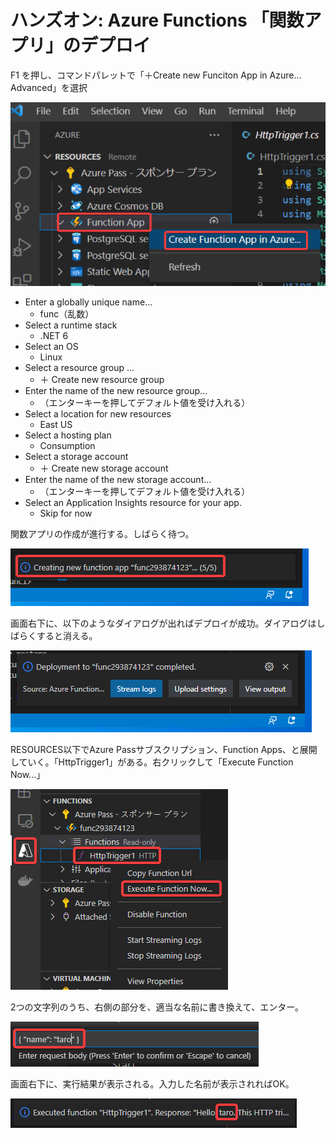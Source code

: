 # ハンズオン: Azure Functions 「関数アプリ」のデプロイ

F1 を押し、コマンドパレットで「＋Create new Funciton App in Azure... Advanced」を選択

![](images/ss-2022-06-20-16-53-20.png)

- Enter a globally unique name...
  - func（乱数）
- Select a runtime stack
  - .NET 6
- Select an OS
  - Linux
- Select a resource group ...
  - ＋ Create new resource group
- Enter the name of the new resource group...
  - （エンターキーを押してデフォルト値を受け入れる）
- Select a location for new resources
  - East US
- Select a hosting plan
  - Consumption
- Select a storage account
  - ＋ Create new storage account
- Enter the name of the new storage account...
  - （エンターキーを押してデフォルト値を受け入れる）
- Select an Application Insights resource for your app.
  - Skip for now

関数アプリの作成が進行する。しばらく待つ。

![](images/ss-2022-04-04-02-07-43.png)

画面右下に、以下のようなダイアログが出ればデプロイが成功。ダイアログはしばらくすると消える。

![](images/ss-2022-04-04-02-08-49.png)

RESOURCES以下でAzure Passサブスクリプション、Function Apps、と展開していく。「HttpTrigger1」がある。右クリックして「Execute Function Now...」

![](images/ss-2022-04-04-02-10-14.png)

2つの文字列のうち、右側の部分を、適当な名前に書き換えて、エンター。

![](images/ss-2022-04-04-02-11-49.png)

画面右下に、実行結果が表示される。入力した名前が表示されればOK。

![](images/ss-2022-04-04-02-12-52.png)

